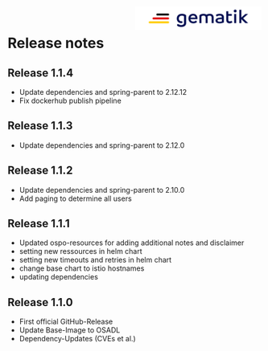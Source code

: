<img align="right" width="250" height="47" src="media/Gematik_Logo_Flag.png"/> <br/> 
 
# Release notes

## Release 1.1.4
- Update dependencies and spring-parent to 2.12.12
- Fix dockerhub publish pipeline

## Release 1.1.3
- Update dependencies and spring-parent to 2.12.0

## Release 1.1.2
- Update dependencies and spring-parent to 2.10.0
- Add paging to determine all users

## Release 1.1.1
- Updated ospo-resources for adding additional notes and disclaimer
- setting new ressources in helm chart
- setting new timeouts and retries in helm chart
- change base chart to istio hostnames
- updating dependencies

## Release 1.1.0
- First official GitHub-Release
- Update Base-Image to OSADL
- Dependency-Updates (CVEs et al.)
